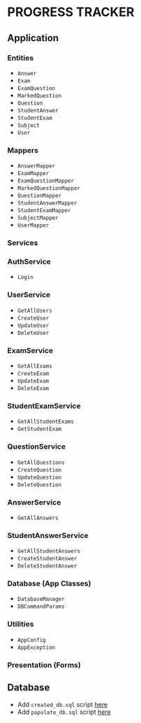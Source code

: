 # PROGRESS TRACKER

## Application

### Entities

- `Answer`
- `Exam`
- `ExamQuestion`
- `MarkedQuestion`
- `Question`
- `StudentAnswer`
- `StudentExam`
- `Subject`
- `User`

### Mappers

- `AnswerMapper`
- `ExamMapper`
- `ExamQuestionMapper`
- `MarkedQuestionMapper`
- `QuestionMapper`
- `StudentAnswerMapper`
- `StudentExamMapper`
- `SubjectMapper`
- `UserMapper`

### Services

### AuthService

- `Login`

### UserService

- `GetAllUsers`
- `CreateUser`
- `UpdateUser`
- `DeleteUser`

### ExamService

- `GetAllExams`
- `CreateExam`
- `UpdateExam`
- `DeleteExam`

### StudentExamService

- `GetAllStudentExams`
- `GetStudentExam`

### QuestionService

- `GetAllQuestions`
- `CreateQuestion`
- `UpdateQuestion`
- `DeleteQuestion`

### AnswerService

- `GetAllAnswers`

### StudentAnswerService

- `GetAllStudentAnswers`
- `CreateStudentAnswer`
- `DeleteStudentAnswer`

### Database (App Classes)

- `DatabaseManager`
- `DBCommandParams`

### Utilities

- `AppConfig`
- `AppException`

### Presentation (Forms)

## Database

- Add `created_db.sql` script [here](./scripts/db/create_db.sql)
- Add `populate_db.sql` script [here](./scripts/db/populate_db.sql)
